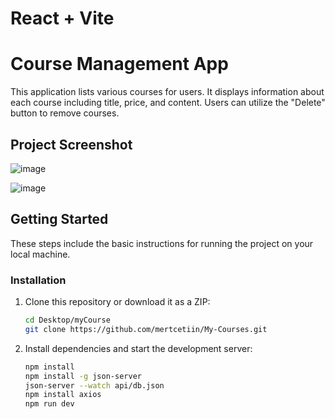 # React + Vite

# Course Management App

This application lists various courses for users. It displays information about each course including title, price, and content. Users can utilize the "Delete" button to remove courses.

## Project Screenshot

![image](https://github.com/mertcetiin/My-Courses/assets/102957602/c16061c8-843c-4073-af34-d56093859a78)

![image](https://github.com/mertcetiin/My-Courses/assets/102957602/b7cf8854-68b1-44ba-be2a-b23b765577d6)


## Getting Started

These steps include the basic instructions for running the project on your local machine.

### Installation

1. Clone this repository or download it as a ZIP:

   ```bash
   cd Desktop/myCourse
   git clone https://github.com/mertcetiin/My-Courses.git

2. Install dependencies and start the development server:

   ```bash
   npm install
   npm install -g json-server
   json-server --watch api/db.json
   npm install axios 
   npm run dev
